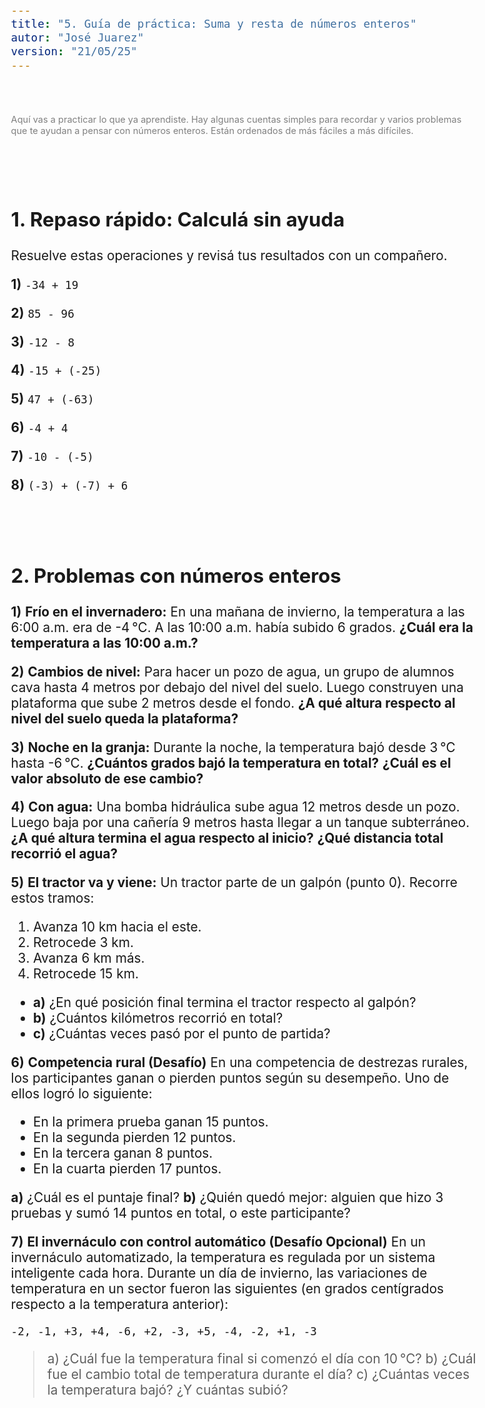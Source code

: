 ```yaml
---
title: "5. Guía de práctica: Suma y resta de números enteros"
autor: "José Juarez"
version: "21/05/25"
---
```


<span hidden>Local path of the file: "H:/cfr/mat1/"</span>
<span hidden>Local path of images: "H:/cfr/mat1/_i/"</span>

<br>

<span hidden>Learning objectives very briefly</span>
   <span class="grey3 size70">Aquí vas a practicar lo que ya aprendiste. Hay algunas cuentas simples para recordar y varios problemas que te ayudan a pensar con números enteros. Están ordenados de más fáciles a más difíciles.</span>


<br><br>


## 1. Repaso rápido: Calculá sin ayuda

Resuelve estas operaciones y revisá tus resultados con un compañero.

**1)** `-34 + 19`

**2)** `85 - 96`

**3)** `-12 - 8`

**4)** `-15 + (-25)`

**5)** `47 + (-63)`

**6)** `-4 + 4`

**7)** `-10 - (-5)`

**8)** `(-3) + (-7) + 6`


<br><br>


## 2. Problemas con números enteros


**1)** **Frío en el invernadero:** En una mañana de invierno, la temperatura a las 6:00 a.m. era de -4 °C. A las 10:00 a.m. había subido 6 grados.
**¿Cuál era la temperatura a las 10:00 a.m.?**


**2)** **Cambios de nivel:** Para hacer un pozo de agua, un grupo de alumnos cava hasta 4 metros por debajo del nivel del suelo. Luego construyen una plataforma que sube 2 metros desde el fondo.
**¿A qué altura respecto al nivel del suelo queda la plataforma?**


**3)** **Noche en la granja:** Durante la noche, la temperatura bajó desde 3 °C hasta -6 °C.
**¿Cuántos grados bajó la temperatura en total?**
**¿Cuál es el valor absoluto de ese cambio?**


**4)** **Con agua:** Una bomba hidráulica sube agua 12 metros desde un pozo. Luego baja por una cañería 9 metros hasta llegar a un tanque subterráneo.
**¿A qué altura termina el agua respecto al inicio?**
**¿Qué distancia total recorrió el agua?**

**5)** **El tractor va y viene:** Un tractor parte de un galpón (punto 0). Recorre estos tramos:

1. Avanza 10 km hacia el este.
2. Retrocede 3 km.
3. Avanza 6 km más.
4. Retrocede 15 km.

- **a)** ¿En qué posición final termina el tractor respecto al galpón?
- **b)** ¿Cuántos kilómetros recorrió en total?
- **c)** ¿Cuántas veces pasó por el punto de partida?


**6)** **Competencia rural (Desafío)** En una competencia de destrezas rurales, los participantes ganan o pierden puntos según su desempeño. Uno de ellos logró lo siguiente:

* En la primera prueba ganan 15 puntos.
* En la segunda pierden 12 puntos.
* En la tercera ganan 8 puntos.
* En la cuarta pierden 17 puntos.

**a)** ¿Cuál es el puntaje final?
**b)** ¿Quién quedó mejor: alguien que hizo 3 pruebas y sumó 14 puntos en total, o este participante?

<div hidden> 
Problemas para quienes les gusta la matemática o quieren ir un paso más allá. Mantienen el contexto agrario, pero exigen más razonamiento, operaciones combinadas y organización de la información
</div>

**7)** **El invernáculo con control automático (Desafío Opcional)** En un invernáculo automatizado, la temperatura es regulada por un sistema inteligente cada hora. Durante un día de invierno, las variaciones de temperatura en un sector fueron las siguientes (en grados centígrados respecto a la temperatura anterior):

`-2, -1, +3, +4, -6, +2, -3, +5, -4, -2, +1, -3`

> a) ¿Cuál fue la temperatura final si comenzó el día con 10 °C?
> b) ¿Cuál fue el cambio total de temperatura durante el día?
> c) ¿Cuántas veces la temperatura bajó? ¿Y cuántas subió?

<div hidden>

### 🚛 **Problema 8: Reparto de alimento balanceado**

Una camioneta parte con el tanque lleno desde el galpón central (punto 0) y recorre diferentes distancias llevando alimento a distintos puestos rurales, según este plan:

1. Recorre 20 km hacia el norte hasta el Puesto A.
2. Retrocede 5 km para cargar más alimento.
3. Luego recorre 15 km hacia el sur hasta el Puesto B.
4. Gira hacia el este y recorre 12 km hasta el Puesto C.
5. Retrocede 7 km hacia el oeste.
6. Finalmente vuelve al galpón por el camino más corto.

> a) ¿Cuál es la posición final del vehículo respecto al punto de partida? (Expresala como coordenadas Norte-Sur y Este-Oeste)
> b) ¿Qué distancia total recorrió?
> c) ¿Qué distancia debería recorrer para volver al galpón en línea recta?

**Pista:** Podés dibujar un plano con ejes Norte-Sur y Este-Oeste para resolverlo más fácilmente. Usá el conocimiento de números positivos y negativos según la dirección.
</div>


<div hidden>

## ✅ **Soluciones explicadas**

### 🌪 **Problema 7: El invernáculo con control automático**

**Datos:**
Variaciones de temperatura por hora:
`-2, -1, +3, +4, -6, +2, -3, +5, -4, -2, +1, -3`
Temperatura inicial: **10 °C**

---

**a) ¿Cuál fue la temperatura final?**

Sumamos todas las variaciones:

```
-2 -1 +3 +4 -6 +2 -3 +5 -4 -2 +1 -3 = -6
```

Entonces:
Temperatura final = 10 + (–6) = **4 °C**

---

**b) ¿Cuál fue el cambio total de temperatura durante el día?**

El **cambio total** fue de –6 grados (bajó 6 grados en total).

---

**c) ¿Cuántas veces la temperatura bajó? ¿Y cuántas subió?**

Contamos:

* Bajadas (valores negativos): –2, –1, –6, –3, –4, –2, –3 → **7 veces**
* Subidas (valores positivos): +3, +4, +2, +5, +1 → **5 veces**

---

### 🚛 **Problema 8: Reparto de alimento balanceado**

**Resumen del recorrido:**

1. +20 km Norte
2. –5 km Norte (es decir, vuelve hacia el sur)
3. –15 km Sur
4. +12 km Este
5. –7 km Oeste
6. ¿Distancia en línea recta al punto de partida?

---

**a) Posición final respecto al punto de partida**

Separamos los ejes:

* **Norte-Sur:**

  * +20 (N)
  * –5 (S) → total hasta aquí: 15 N
  * –15 (S) → total final: 0 km (queda alineado con el punto de partida en el eje N-S)

* **Este-Oeste:**

  * +12 (E)
  * –7 (O) → total: +5 km Este

➡️ **Posición final:** 0 km Norte-Sur, **5 km al Este**

---

**b) Distancia total recorrida**

Sumamos todos los tramos, ignorando dirección:

```
20 + 5 + 15 + 12 + 7 = 59 km
```

➡️ **Distancia total recorrida: 59 km**

---

**c) Distancia en línea recta al galpón**

Como terminó 5 km al Este y 0 km en el eje Norte-Sur, el camino más corto para volver al galpón es **5 km hacia el Oeste**.

➡️ **Distancia de regreso en línea recta: 5 km**

</div>


<!-- HTML style definitions -->
<style>
/* Colors */
.grey1 {color: #b3b3b3;} /* my light-grey */
.grey2 {color: #999999;} /* my middle-grey */
.grey3 {color: #808080;} /* my dark-grey */
.blue1 {color: #6495ed;} /* nvim blue */
.blue2 {color: #276cdf;} /* Andrew Ng Blue */
.sky1 {color: #7dbed8;} /* nvim sky */
.sky2 {color: #27a2db;}   /* my sky */
.green {color: #81b524;} /* my green */
.red1 {color: #ec5469;} /* my coral-red */
.red2 {color: #f44336;} /* my red */
.rose {color: #ec9998:} /* nvim rose */
.gold {color: #df9d43;} /* Andrew Ng gold */
.orange1 {color: #fda556;} /* nvim orange */
.orange2 {color: #ff9505;} /*Andrew Ng orange */
.purple1 {color: #ff40ff;} /* Andrew Ng purple */
.purple2 {color: #d164d7;} /* Andrew Ng purple */
/* Font Size */
.size90 {font-size: 0.9em;}
.size85 {font-size: 0.85em;}
.size80 {font-size: 0.8em;}
.size70 {font-size: 0.7em;}
/* Document General Font Size */
body {font-size: 1.3em;}
</style>
<!-- Use <span> inline and <div> with several lines --->
